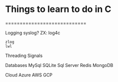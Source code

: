 # Things to learn to do in C
============================

Logging
    syslog?
        ZX: 
    log4c
    
    zlog
    lwl


Threading
Signals


Databases
    MySql
    SQLite
    Sql Server
    Redis
    MongoDB

Cloud
    Azure
    AWS
    GCP
